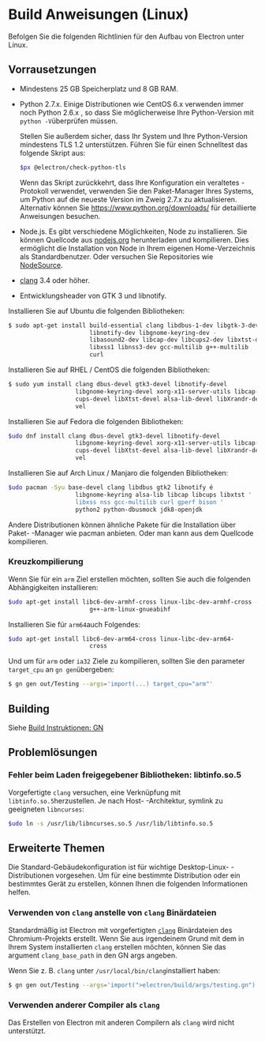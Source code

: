 # Build Anweisungen (Linux)

Befolgen Sie die folgenden Richtlinien für den Aufbau von Electron unter Linux.

## Vorrausetzungen

* Mindestens 25 GB Speicherplatz und 8 GB RAM.
* Python 2.7.x. Einige Distributionen wie CentOS 6.x verwenden immer noch Python 2.6.x , so dass Sie möglicherweise Ihre Python-Version mit `python -V`überprüfen müssen.

  Stellen Sie außerdem sicher, dass Ihr System und Ihre Python-Version mindestens TLS 1.2 unterstützen. Führen Sie für einen Schnelltest das folgende Skript aus:

  ```sh
  $px @electron/check-python-tls
  ```

  Wenn das Skript zurückkehrt, dass Ihre Konfiguration ein veraltetes -Protokoll verwendet, verwenden Sie den Paket-Manager Ihres Systems, um Python auf die neueste Version im Zweig 2.7.x zu aktualisieren. Alternativ können Sie https://www.python.org/downloads/ für detaillierte Anweisungen besuchen.

* Node.js. Es gibt verschiedene Möglichkeiten, Node zu installieren. Sie können Quellcode aus [nodejs.org](https://nodejs.org) herunterladen und kompilieren. Dies ermöglicht die Installation von Node in Ihrem eigenen Home-Verzeichnis als Standardbenutzer. Oder versuchen Sie Repositories wie [NodeSource](https://nodesource.com/blog/nodejs-v012-iojs-and-the-nodesource-linux-repositories).
* [clang](https://clang.llvm.org/get_started.html) 3.4 oder höher.
* Entwicklungsheader von GTK 3 und libnotify.

Installieren Sie auf Ubuntu die folgenden Bibliotheken:

```sh
$ sudo apt-get install build-essential clang libdbus-1-dev libgtk-3-dev
                       libnotify-dev libgnome-keyring-dev -
                       libasound2-dev libcap-dev libcups2-dev libxtst-dev -
                       libxss1 libnss3-dev gcc-multilib g++-multilib
                       curl
```

Installieren Sie auf RHEL / CentOS die folgenden Bibliotheken:

```sh
$ sudo yum install clang dbus-devel gtk3-devel libnotify-devel
                   libgnome-keyring-devel xorg-x11-server-utils libcap-devel é
                   cups-devel libXtst-devel alsa-lib-devel libXrandr-de
                   vel
```

Installieren Sie auf Fedora die folgenden Bibliotheken:

```sh
$udo dnf install clang dbus-devel gtk3-devel libnotify-devel
                   libgnome-keyring-devel xorg-x11-server-utils libcap-devel é
                   cups-devel libXtst-devel alsa-lib-devel libXrandr-de
                   vel
```

Installieren Sie auf Arch Linux / Manjaro die folgenden Bibliotheken:

```sh
$udo pacman -Syu base-devel clang libdbus gtk2 libnotify é
                   libgnome-keyring alsa-lib libcap libcups libxtst '
                   libxss nss gcc-multilib curl gperf bison '
                   python2 python-dbusmock jdk8-openjdk
```

Andere Distributionen können ähnliche Pakete für die Installation über Paket- -Manager wie pacman anbieten. Oder man kann aus dem Quellcode kompilieren.

### Kreuzkompilierung

Wenn Sie für ein `arm` Ziel erstellen möchten, sollten Sie auch die folgenden Abhängigkeiten installieren:

```sh
$udo apt-get install libc6-dev-armhf-cross linux-libc-dev-armhf-cross -
                       g++-arm-linux-gnueabihf
```

Installieren Sie für `arm64`auch Folgendes:

```sh
$udo apt-get install libc6-dev-arm64-cross linux-libc-dev-arm64-
                       cross
```

Und um für `arm` oder `ia32` Ziele zu kompilieren, sollten Sie den parameter `target_cpu` an `gn gen`übergeben:

```sh
$ gn gen out/Testing --args='import(...) target_cpu="arm"'
```

## Building

Siehe [Build Instruktionen: GN](build-instructions-gn.md)

## Problemlösungen

### Fehler beim Laden freigegebener Bibliotheken: libtinfo.so.5

Vorgefertigte `clang` versuchen, eine Verknüpfung mit `libtinfo.so.5`herzustellen. Je nach Host- -Architektur, symlink zu geeigneten `libncurses`:

```sh
$udo ln -s /usr/lib/libncurses.so.5 /usr/lib/libtinfo.so.5
```

## Erweiterte Themen

Die Standard-Gebäudekonfiguration ist für wichtige Desktop-Linux- -Distributionen vorgesehen. Um für eine bestimmte Distribution oder ein bestimmtes Gerät zu erstellen, können Ihnen die folgenden Informationen helfen.

### Verwenden von `clang` anstelle von `clang` Binärdateien

Standardmäßig ist Electron mit vorgefertigten [`clang`](https://clang.llvm.org/get_started.html) Binärdateien des Chromium-Projekts erstellt. Wenn Sie aus irgendeinem Grund mit dem in Ihrem System installierten `clang` erstellen möchten, können Sie das argument `clang_base_path` in den GN args angeben.

Wenn Sie z. B. `clang` unter `/usr/local/bin/clang`installiert haben:

```sh
$ gn gen out/Testing --args='import(">electron/build/args/testing.gn") clang_base_path = "/usr/local/bin"'
```

### Verwenden anderer Compiler als `clang`

Das Erstellen von Electron mit anderen Compilern als `clang` wird nicht unterstützt.

